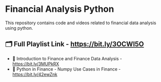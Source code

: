 # Financial Analysis Python
This repository contains code and videos related to financial data analysis using python.

## 🗂 Full Playlist Link - https://bit.ly/3OCWI5O
- 📍 Introduction to Finance and Finance Data Analysis - https://bit.ly/3MUPkRX
- 📍 Python in Finance - Numpy Use Cases in Finance - https://bit.ly/42ewZnk
